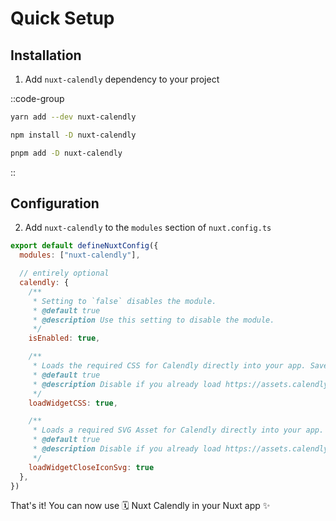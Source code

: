 # Quick Setup

## Installation
1. Add `nuxt-calendly` dependency to your project

::code-group

```bash [yarn]
yarn add --dev nuxt-calendly
```

```bash [npm]
npm install -D nuxt-calendly
```

```bash [pnpm]
pnpm add -D nuxt-calendly
```

::

## Configuration
2. Add `nuxt-calendly` to the `modules` section of `nuxt.config.ts`

```js
export default defineNuxtConfig({
  modules: ["nuxt-calendly"],

  // entirely optional
  calendly: {
    /**
     * Setting to `false` disables the module.
     * @default true
     * @description Use this setting to disable the module.
     */
    isEnabled: true,

    /**
     * Loads the required CSS for Calendly directly into your app. Saves a HTTP Request.
     * @default true
     * @description Disable if you already load https://assets.calendly.com/assets/external/widget.css by yourself, or you want to load a custom CSS.
     */
    loadWidgetCSS: true,

    /**
     * Loads a required SVG Asset for Calendly directly into your app. Saves a HTTP Request.
     * @default true
     * @description Disable if you already load https://assets.calendly.com/assets/external/close-icon.svg by yourself, or you want to load a custom SVG.
     */
    loadWidgetCloseIconSvg: true
  },
})
```

That's it! You can now use 🗓️ Nuxt Calendly in your Nuxt app ✨